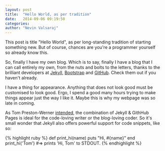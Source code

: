 ```yaml
---
layout: post
title:  "Hello World, as per tradition"
date:   2014-09-06 09:19:50
categories:
author: "Nevin Valsaraj"
---
```


This post is title "Hello World", as per long-standing tradition of starting something new. But of course, chances are you're a programmer yourself so already know this.

So, finally I have my own blog. Which is to say, finally I have a blog that I can call entirely my own, from the nuts and bolts to the letters, thanks to the brilliant developers at [Jekyll][jekyll], [Bootstrap][bootstrap] and [GitHub][github]. Check them out if you haven't already.

I have a thing for appearance. Anything that does not look good must be customised to look good. Ergo, I spend a good many hours trying to make things appear just the way I like it. Maybe this is why my webpage was so late in coming.

As Tom Preston-Werner [intended][tpw_blog_jekyll], the combination of Jekyll & GithHub Pages is ideal for the code-loving writer or the blog-loving coder.
So it's small wonder that Jekyll also offers powerful support for code snippets, like so:

{% highlight ruby %}
def print_hi(name)
  puts "Hi, #{name}"
end
print_hi('Tom')
#=> prints 'Hi, Tom' to STDOUT.
{% endhighlight %}

[jekyll]:    http://jekyllrb.com
[bootstrap]:    http://getbootstrap.com/
[github]:   https://github.com/
[tpw_blog_jekyll]:  http://tom.preston-werner.com/2008/11/17/blogging-like-a-hacker.html
